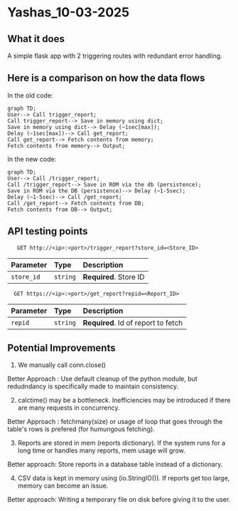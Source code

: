 # Yashas_10-03-2025
## What it does 

A simple flask app with 2 triggering routes with redundant error handling. 

## Here is a comparison on how the data flows 
In the old code:
```mermaid
graph TD;
User--> Call trigger_report;
Call trigger_report--> Save in memory using dict;
Save in memory using dict--> Delay (~1sec[max]);
Delay (~1sec[max])--> Call get_report;
Call get_report--> Fetch contents from memory;
Fetch contents from memory--> Output;
```

In the new code:
```mermaid
graph TD;
User--> Call /trigger_report;
Call /trigger_report--> Save in ROM via the db (persistence);
Save in ROM via the DB (persistence)--> Delay (~1-5sec);
Delay (~1-5sec)--> Call /get_report;
Call /get_report--> Fetch contents from DB;
Fetch contents from DB--> Output;
```

## API testing points

```http
   GET http://<ip>:<port>/trigger_report?store_id=<Store_ID>
```

| Parameter | Type     | Description                |
| :-------- | :------- | :------------------------- |
| `store_id`| `string` | **Required**. Store ID     |



```http
  GET https://<ip>:<port>/get_report?repid=<Report_ID>
```

| Parameter | Type     | Description                         |
| :-------- | :------- | :---------------------------------- |
| `repid`   | `string` | **Required**. Id of report to fetch |



## Potential Improvements


1. We manually call conn.close()
   
Better Approach : Use default cleanup of the python module, but redudndancy is specifically made to maintain consistency.

2. calctime() may be a bottleneck. Inefficiencies may be introduced if there are many requests in concurrency.
 
Better Approach : fetchmany(size) or usage of loop that goes through the table's rows is prefered (for humungous fetching).

3. Reports are stored in mem (reports dictionary). If the system runs for a long time or handles many reports, mem usage will grow.
 
Better approach: Store reports in a database table instead of a dictionary.

4. CSV data is kept in memory using (io.StringIO()). If reports get too large, memory can become an issue.
 
Better approach: Writing a temporary file on disk before giving it to the user.

